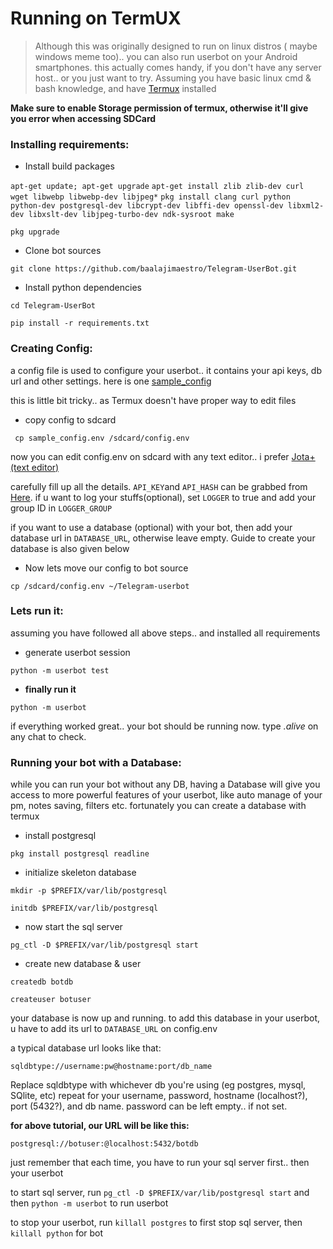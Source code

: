 # Running on TermUX

> Although this was originally designed to run on linux distros ( maybe windows meme too).. you can also run userbot on your Android smartphones. this actually comes handy, if you don't have any server host.. or you just want to try. Assuming you have basic linux cmd & bash knowledge, and have [Termux](https://play.google.com/store/apps/details?id=com.termux) installed

**Make sure to enable Storage permission of termux, otherwise it'll give you error when accessing SDCard**

### Installing requirements:
- Install build packages

`apt-get update; apt-get upgrade`
`apt-get install zlib zlib-dev curl wget libwebp libwebp-dev libjpeg*`
`pkg install clang curl python python-dev postgresql-dev libcrypt-dev libffi-dev openssl-dev libxml2-dev libxslt-dev libjpeg-turbo-dev ndk-sysroot make`

`pkg upgrade`

- Clone bot sources

`git clone https://github.com/baalajimaestro/Telegram-UserBot.git`

- Install python dependencies

`cd Telegram-UserBot`

`pip install -r requirements.txt`

### Creating Config:
a config file is used to configure your userbot.. it contains your api keys, db url and other settings. here is one [sample_config](../blob/master/sample_config.env)

this is little bit tricky.. as Termux doesn't have proper way to edit files
- copy config to sdcard

` cp sample_config.env /sdcard/config.env`

now you can edit config.env on sdcard with any text editor.. i prefer [Jota+ (text editor)](https://play.google.com/store/apps/details?id=jp.sblo.pandora.jota.plus)

carefully fill up all the details. `API_KEY`and `API_HASH` can be grabbed from [Here](https://my.telegram.org/apps). if u want to log your stuffs(optional), set `LOGGER` to true and add your group ID in `LOGGER_GROUP`

if you want to use a database (optional) with your bot, then add your database url in `DATABASE_URL`, otherwise leave empty. Guide to create your database is also given below

- Now lets move our config to bot source

`cp /sdcard/config.env ~/Telegram-userbot`

### Lets run it:
assuming you have followed all above steps.. and installed all requirements

- generate userbot session

`python -m userbot test`

- **finally run it**

`python -m userbot`

if everything worked great.. your bot should be running now. type _.alive_ on any chat to check.

### Running your bot with a Database:
while you can run your bot without any DB, having a Database will give you access to more powerful features of your userbot, like auto manage of your pm, notes saving, filters etc.
fortunately you can create a database with termux

- install postgresql

`pkg install postgresql readline`

- initialize skeleton database

`mkdir -p $PREFIX/var/lib/postgresql`

`initdb $PREFIX/var/lib/postgresql`

- now start the sql server

`pg_ctl -D $PREFIX/var/lib/postgresql start`

- create new database & user

`createdb botdb`

`createuser botuser`

your database is now up and running. to add this database in your userbot, u have to add its url to `DATABASE_URL` on config.env

a typical database url looks like that:

`sqldbtype://username:pw@hostname:port/db_name`

Replace sqldbtype with whichever db you're using (eg postgres, mysql, SQlite, etc) repeat for your username, password, hostname (localhost?), port (5432?), and db name. password can be left empty.. if not set.

**for above tutorial, our URL will be like this:**

`postgresql://botuser:@localhost:5432/botdb`

just remember that each time, you have to run your sql server first.. then your userbot

to start sql server, run `pg_ctl -D $PREFIX/var/lib/postgresql start` and then `python -m userbot` to run userbot

to stop your userbot, run `killall postgres` to first stop sql server, then `killall python` for bot